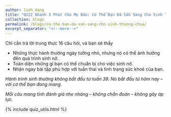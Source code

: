 ```yaml
---
author: linh_dang
title: "QUIZ Nhanh 3 Phút Cho Mẹ Bầu: Cơ Thể Bạn Đã Sẵn Sàng Cho Sinh Thường Chưa?"
collection: blogs
permalink: /blogs/co-the-ban-da-san-sang-cho-sinh-thuong-chua/
excerpt_separator: "<!--more-->"
---
```


<!-- markdownlint-disable MD028 -->
<!-- markdownlint-disable MD033 -->

Chỉ cần trả lời trung thực 16 câu hỏi, và bạn sẽ thấy

- Những thực hành thường ngày tưởng nhỏ, nhưng nó có thể ảnh hưởng đến quá trình sinh nở.
- Toàn diện những gì bạn có thể chuẩn bị cho việc sinh nở.
- Nhận ngay bài tập phù hợp với tuần thai và tình trạng sức khoẻ của bạn.

_Hành trình sinh thường không bắt đầu từ tuần 39. Nó bắt đầu từ hôm nay – với cơ thể bạn đang mang._

_Mỗi câu mang tính đánh giá nhẹ nhàng – không chẩn đoán – không gây áp lực._

<div class="quiz-container">
  <!-- Progress Bar -->
  <div class="progress-container">
    <div class="progress-bar">
      <div class="progress-fill" id="progressFill"></div>
    </div>
    <div class="progress-text" id="progressText"></div>
  </div>

  <!-- Dynamic Question Container -->
  <div id="questionContainer"></div>

  <!-- Results Section -->
  <div class="quiz-results" id="results" style="display: none;">
    <div id="finalScore"></div>
    <button type="button" onclick="retryQuiz()" class="retry-btn">Làm lại Quiz</button>
  </div>
</div>

{% include quiz_utils.html %}
